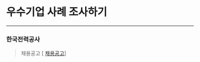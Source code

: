 # 우수기업 사례 조사하기
---
### 한국전력공사
> 채용공고
[ [채용공고](https://recruit.kepco.co.kr:444/frt/frt0001/list.do)]
> 
